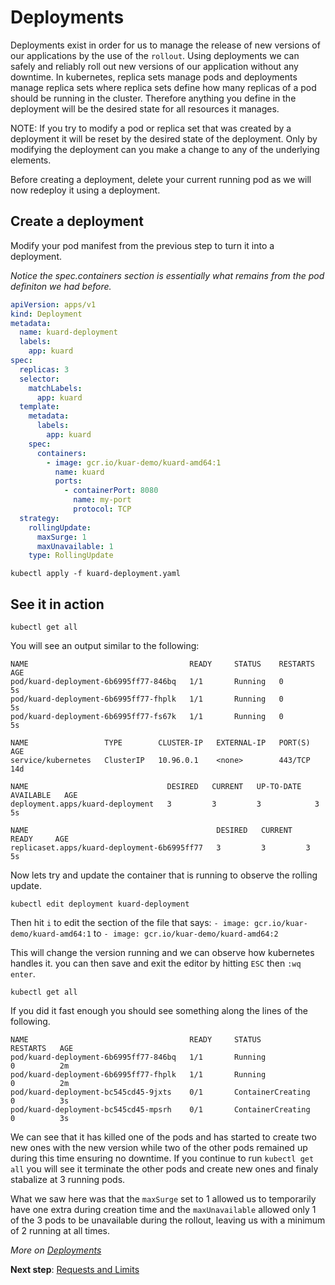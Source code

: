 # Deployments
Deployments exist in order for us to manage the release of new versions of our applications by the use of the `rollout`.
Using deployments we can safely and reliably roll out new versions of our application without any downtime.
In kubernetes, replica sets manage pods and deployments manage replica sets where replica sets define how many replicas of a pod should be running in the cluster. Therefore anything you define in the deployment will be the desired state for all resources it manages.

NOTE: If you try to modify a pod or replica set that was created by a deployment it will be reset by the desired state of the deployment. Only by modifying the deployment can you make a change to any of the underlying elements.

Before creating a deployment, delete your current running pod as we will now redeploy it using a deployment.

## Create a deployment
Modify your pod manifest from the previous step to turn it into a deployment.

*Notice the spec.containers section is essentially what remains from the pod definiton we had before.*
```yaml
apiVersion: apps/v1
kind: Deployment
metadata:
  name: kuard-deployment
  labels:
    app: kuard
spec:
  replicas: 3
  selector:
    matchLabels:
      app: kuard
  template:
    metadata:
      labels:
        app: kuard
    spec:
      containers:
        - image: gcr.io/kuar-demo/kuard-amd64:1
          name: kuard
          ports:
            - containerPort: 8080
              name: my-port
              protocol: TCP
  strategy:
    rollingUpdate:
      maxSurge: 1
      maxUnavailable: 1
    type: RollingUpdate
```
```
kubectl apply -f kuard-deployment.yaml
```


## See it in action
```
kubectl get all
```
You will see an output similar to the following:
```
NAME                                    READY     STATUS    RESTARTS   AGE
pod/kuard-deployment-6b6995ff77-846bq   1/1       Running   0          5s
pod/kuard-deployment-6b6995ff77-fhplk   1/1       Running   0          5s
pod/kuard-deployment-6b6995ff77-fs67k   1/1       Running   0          5s

NAME                 TYPE        CLUSTER-IP   EXTERNAL-IP   PORT(S)   AGE
service/kubernetes   ClusterIP   10.96.0.1    <none>        443/TCP   14d

NAME                               DESIRED   CURRENT   UP-TO-DATE   AVAILABLE   AGE
deployment.apps/kuard-deployment   3         3         3            3           5s

NAME                                          DESIRED   CURRENT   READY     AGE
replicaset.apps/kuard-deployment-6b6995ff77   3         3         3         5s
```


Now lets try and update the container that is running to observe the rolling update.

```
kubectl edit deployment kuard-deployment
```
Then hit `i` to edit the section of the file that says:
`- image: gcr.io/kuar-demo/kuard-amd64:1` to `- image: gcr.io/kuar-demo/kuard-amd64:2`

This will change the version running and we can observe how kubernetes handles it.
you can then save and exit the editor by hitting `ESC` then `:wq` `enter`.

```
kubectl get all
```

If you did it fast enough you should see something along the lines of the following.
```
NAME                                    READY     STATUS              RESTARTS   AGE
pod/kuard-deployment-6b6995ff77-846bq   1/1       Running             0          2m
pod/kuard-deployment-6b6995ff77-fhplk   1/1       Running             0          2m
pod/kuard-deployment-bc545cd45-9jxts    0/1       ContainerCreating   0          3s
pod/kuard-deployment-bc545cd45-mpsrh    0/1       ContainerCreating   0          3s
```
We can see that it has killed one of the pods and has started to create two new ones with the new version while two of the
other pods remained up during this time ensuring no downtime.
If you continue to run `kubectl get all` you will see it terminate the other pods and create new ones and finaly stabalize at 3 running pods.

What we saw here was that the `maxSurge` set to 1 allowed us to temporarily have one extra during creation time and the `maxUnavailable` allowed only 1 of the 3 pods to be unavailable during the rollout, leaving us with a minimum of 2 running at all times.

*More on [Deployments](https://kubernetes.io/docs/concepts/workloads/controllers/deployment/)*

**Next step**: [Requests and Limits](03-requests_and_limits.md)
